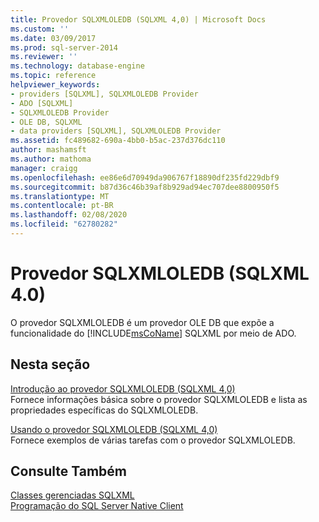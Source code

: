 ```yaml
---
title: Provedor SQLXMLOLEDB (SQLXML 4,0) | Microsoft Docs
ms.custom: ''
ms.date: 03/09/2017
ms.prod: sql-server-2014
ms.reviewer: ''
ms.technology: database-engine
ms.topic: reference
helpviewer_keywords:
- providers [SQLXML], SQLXMLOLEDB Provider
- ADO [SQLXML]
- SQLXMLOLEDB Provider
- OLE DB, SQLXML
- data providers [SQLXML], SQLXMLOLEDB Provider
ms.assetid: fc489682-690a-4bb0-b5ac-237d376dc110
author: mashamsft
ms.author: mathoma
manager: craigg
ms.openlocfilehash: ee86e6d70949da906767f18890df235fd229dbf9
ms.sourcegitcommit: b87d36c46b39af8b929ad94ec707dee8800950f5
ms.translationtype: MT
ms.contentlocale: pt-BR
ms.lasthandoff: 02/08/2020
ms.locfileid: "62780282"
---
```

# <a name="sqlxmloledb-provider-sqlxml-40"></a>Provedor SQLXMLOLEDB (SQLXML 4.0)
  O provedor SQLXMLOLEDB é um provedor OLE DB que expõe a funcionalidade do [!INCLUDE[msCoName](../../includes/msconame-md.md)] SQLXML por meio de ADO.  
  
## <a name="in-this-section"></a>Nesta seção  
 [Introdução ao provedor SQLXMLOLEDB &#40;SQLXML 4,0&#41;](../../relational-databases/sqlxml-annotated-xsd-schemas-xpath-queries/data-access-components-provider/introduction-to-the-sqlxmloledb-provider-sqlxml-4-0.md)  
 Fornece informações básica sobre o provedor SQLXMLOLEDB e lista as propriedades específicas do SQLXMLOLEDB.  
  
 [Usando o provedor SQLXMLOLEDB &#40;SQLXML 4,0&#41;](../../relational-databases/sqlxml-annotated-xsd-schemas-xpath-queries/data-access-components-provider/using-the-sqlxmloledb-provider-sqlxml-4-0.md)  
 Fornece exemplos de várias tarefas com o provedor SQLXMLOLEDB.  
  
## <a name="see-also"></a>Consulte Também  
 [Classes gerenciadas SQLXML](../../relational-databases/sqlxml-annotated-xsd-schemas-xpath-queries/net-framework-classes/sqlxml-4-0-net-framework-support-managed-classes.md)   
 [Programação do SQL Server Native Client](../../relational-databases/native-client/sql-server-native-client-programming.md)  
  
  
